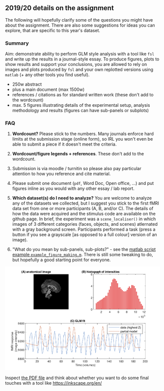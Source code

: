 ## 2019/20 details on the assignment

The following will hopefully clarify some of the questions you might have about the assignment. There are also some suggestions for ideas you can explore, that are specific to this year's dataset.

### Summary

Aim: demonstrate ability to perform GLM style analysis with a tool like `fsl` and write up the results in a journal-style essay. To produce figures, plots to show results and support your conclusions, you are allowed to rely on images and plots produced by `fsl` and your own replotted versions using `matlab` (+ any other tools you find useful).  


- 250w abstract
- plus a main document (max 1500w)
- references / citations as for standard written work (these don't add to the wordcount)
- max. 5 figures illustrating details of the experimental setup, analysis methodology and results (figures can have sub-panels or subplots)

### FAQ

1. **Wordcount?** Please stick to the numbers. Many journals enforce hard limits at the submission stage (online form), so IRL you won't even be able to submit a piece if it doesn't meet the criteria.

2. **Wordcount/figure legends + references**. These don't add to the wordcount.

3. Submission is via moodle / turnitin so please also pay particular attention to how you reference and cite material.

4. Please submit one document (`pdf`, Word Doc, Open office, ...) and put figures inline as you would with any other essay / lab report.

5. **Which dataset(s) do I need to analyze?** You are welcome to analyze any of the datasets we collected, but I suggest you stick to the first fMRI data set from one or more participants (A, B, and/or C). The details of how the data were acquired and the stimulus code are available on the github page. In brief, the experiment was a `scene_localiser()` in which images of 3 different categories (faces, objects, and scenes) atlernated with a gray background screen. Participants performed a task (press a button if you see a grayscale [as opposed to a full colour] version of an image).

6. "What do you mean by sub-panels, sub-plots?" - see the [matlab script example `example_figure_making.m`](example_figure_making.m). There is still some tweaking to do, but hopefully a good starting point for everyone.

![example figure rendered from matlab](figureWithReasonableSize.png)

Inspect [the PDF file](figureWithReasonableSize.pdf) and think about whether you want to do some final touches with a tool like https://inkscape.org/en/